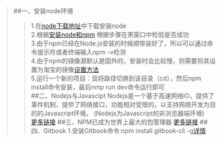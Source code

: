 >##一、安装node环境
>>1.在[node下载地址](https://nodejs.org/en/)中下载安装node<br/>
>>2.根据[安装node和npm](http://www.liaoxuefeng.com/wiki/001434446689867b27157e896e74d51a89c25cc8b43bdb3000/00143450141843488beddae2a1044cab5acb5125baf0882000)
根据步骤在黑窗口中检验是否成功<br/>
>>3.由于npm已经在Node.js安装的时候顺带装好了，所以可以通过命令提示符或者终端输入npm -v检测<br/>
>>4.由于npm的镜像源默认是国外的，安装时会比较慢，则需要将其设置为淘宝的镜像[设置方法](http://www.cnblogs.com/trying/p/4064518.html)<br/>
>>5.运行一个新的项目：现将路径切换到该目录（cd），然后npm install命令安装，最后nmp run dev命令运行即可<br/>
>##二、Nodejs与Javascipt
>>Nodejs是一个基于高速网络IO，提供了事件机制，提供了网络接口，功能相对受限的，以支持网络开发为目的的Javascript环境。
(Nodejs为Javascript的非浏览器端环境)<br/>
>>[更多链接](http://mp.weixin.qq.com/s?__biz=MzA4MTM5ODM3MA==&mid=2649868183&idx=1&sn=d10a10091d61ed90d73bf57c9080ccea&mpshare=1&scene=23&srcid=0115676LjMHQflLyyBGNQEoR#rd)
>##三、NPM已成为世界上最大的包管理器
>>[更多链接](http://mp.weixin.qq.com/s?__biz=MzA3MDMyMzk0NA==&mid=2650814454&idx=1&sn=505c37d777152107e687d7fb85a1f4e1&chksm=84ca0c71b3bd85675c2dc4dcd28e68fc0adb41705f4c7a8135571bea4cde56769eff763e785d&mpshare=1&scene=23&srcid=0117R548vaD29HqxTptiLEU3#rd)
>##四、Gitbook
>>1.安装Gitbook命令:npm install gitbook-cli -g[详情](http://jingyan.baidu.com/article/e8cdb32b33e8f637052bada8.html)<br/>
